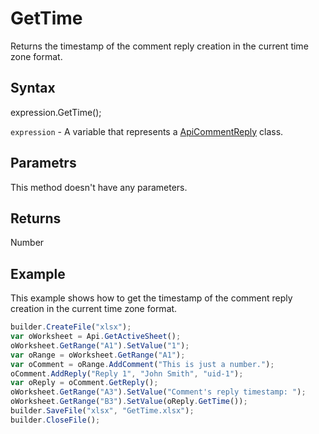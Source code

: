 # GetTime

Returns the timestamp of the comment reply creation in the current time zone format.

## Syntax

expression.GetTime();

`expression` - A variable that represents a [ApiCommentReply](../ApiCommentReply.md) class.

## Parametrs

This method doesn't have any parameters.

## Returns

Number

## Example

This example shows how to get the timestamp of the comment reply creation in the current time zone format.

```javascript
builder.CreateFile("xlsx");
var oWorksheet = Api.GetActiveSheet();
oWorksheet.GetRange("A1").SetValue("1");
var oRange = oWorksheet.GetRange("A1");
var oComment = oRange.AddComment("This is just a number.");
oComment.AddReply("Reply 1", "John Smith", "uid-1");
var oReply = oComment.GetReply();
oWorksheet.GetRange("A3").SetValue("Comment's reply timestamp: ");
oWorksheet.GetRange("B3").SetValue(oReply.GetTime());
builder.SaveFile("xlsx", "GetTime.xlsx");
builder.CloseFile();
```